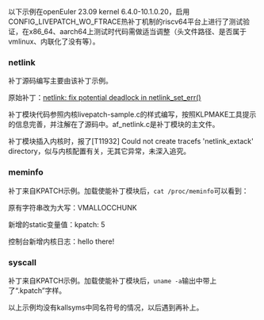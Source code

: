 以下示例在openEuler 23.09 kernel 6.4.0-10.1.0.20，启用CONFIG_LIVEPATCH_WO_FTRACE热补丁机制的riscv64平台上进行了测试验证，在x86_64、aarch64上测试时代码需做适当调整（头文件路径、是否属于vmlinux、内联化了没有等）。

### netlink

补丁源码编写主要由该补丁示例。

原始补丁：[netlink: fix potential deadlock in netlink_set_err()](https://git.kernel.org/pub/scm/linux/kernel/git/stable/linux.git/commit/?h=linux-6.4.y&id=1556ba034b95cfd4f75ea93c1a2679ae0444bba1)

补丁模块代码参照内核livepatch-sample.c的样式编写，按照KLPMAKE工具提示的信息完善，并注解在了源码中。af_netlink.c是补丁模块的主文件。

补丁模块插入内核时，报了[T11932] Could not create tracefs 'netlink_extack' directory，似与内核配置有关，无其它异常，未深入追究。

### meminfo

补丁来自KPATCH示例。加载使能补丁模块后，`cat /proc/meminfo`可以看到：

原有字符串改为大写：VMALLOCCHUNK

新增的static变量值：kpatch: 5

控制台新增内核日志：hello there!

### syscall

补丁来自KPATCH示例。加载使能补丁模块后，`uname -a`输出中带上了“.kpatch”字样。

以上示例均没有kallsyms中同名符号的情况，以后遇到再补上。

